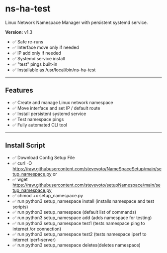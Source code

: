 # ns-ha-test

Linux Network Namespace Manager with persistent systemd service.

**Version:** v1.3

- ✅ Safe re-runs  
- ✅ Interface move only if needed  
- ✅ IP add only if needed  
- ✅ Systemd service install  
- ✅ "test" pings built-in  
- ✅ Installable as /usr/local/bin/ns-ha-test

---

## Features

- ✅ Create and manage Linux network namespace  
- ✅ Move interface and set IP / default route  
- ✅ Install persistent systemd service  
- ✅ Test namespace pings  
- ✅ Fully automated CLI tool

---

## Install Script 

- ✅ Download Config Setup File
- ✅ curl -O https://raw.githubusercontent.com/stevevoto/NameSpaceSetup/main/setup_namespace.py
     or
- ✅ wget https://raw.githubusercontent.com/stevevoto/setupNamespace/main/setup_namespace.py
- ✅ chmod +x setup_namespace.py
- ✅ run  python3 setup_namespace install  (installs namespace and test scripts)
- ✅ run  python3 setup_namespace    (default list of commands)
- ✅ run  python3 setup_namespace add (adds namespace for testing)
- ✅ run  python3 setup_namespace test1 (tests namespace ping to internet /or connection)
- ✅ run  python3 setup_namespace test2 (tests namespace iperf to internet iperf-server)
- ✅ run  python3 setup_namespace deletes(deletes namespace)

